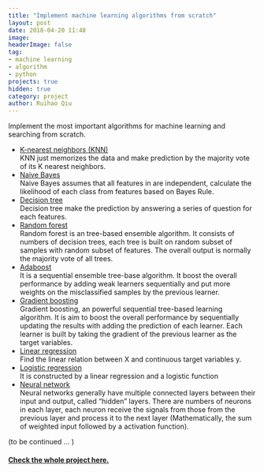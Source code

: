 ```yaml
---
title: "Implement machine learning algorithms from scratch"
layout: post
date: 2018-04-20 11:48
image:
headerImage: false
tag:
- machine learning
- algorithm
- python
projects: true
hidden: true
category: project
author: Ruihao Qiu
---
```


Implement the most important algorithms for machine learning and searching from scratch.

- [K-nearest neighbors (KNN)](https://github.com/RuihaoQiu/Algorithms/blob/master/KNearestNeighbor.ipynb)  
KNN just memorizes the data and make prediction by the majority vote of its K nearest neighbors.
- [Naive Bayes](https://github.com/RuihaoQiu/Algorithms/blob/master/NaiveBayes.ipynb)  
Naive Bayes assumes that all features in are independent, calculate the likelihood of each class from features based on Bayes Rule.
- [Decision tree](https://github.com/RuihaoQiu/Algorithms/blob/master/DecisionTree.ipynb)  
Decision tree make the prediction by answering a series of question for each features.
- [Random forest](https://github.com/RuihaoQiu/Algorithms/blob/master/RandomForest.ipynb)  
Random forest is an tree-based ensemble algorithm. It consists of numbers of decision trees, each tree is built on random subset of samples with random subset of features. The overall output is normally the majority vote of all trees.
- [Adaboost](https://github.com/RuihaoQiu/Algorithms/blob/master/Adaboost.ipynb)  
It is a sequential ensemble tree-base algorithm. It boost the overall performance by adding weak learners sequentially and put more weights on the misclassified samples by the previous learner.
- [Gradient boosting](https://github.com/RuihaoQiu/Algorithms/blob/master/GradientBoosting.ipynb)  
Gradient boosting, an powerful sequential tree-based learning algorithm. It is aim to boost the overall performance by sequentially updating the results with adding the prediction of each learner. Each learner is built by taking the gradient of the previous learner as the target variables.
- [Linear regression](https://github.com/RuihaoQiu/Algorithms/blob/master/LinearRegression.ipynb)  
Find the linear relation between X and continuous target variables y.
- [Logistic regression](https://github.com/RuihaoQiu/Algorithms/blob/master/LogisticRegression.ipynb)  
It is constructed by a linear regression and a logistic function
- [Neural network](https://github.com/RuihaoQiu/Algorithms/blob/master/NeuralNetwork.ipynb)  
Neural networks generally have multiple connected layers between their input and output, called “hidden” layers. There are numbers of neurons in each layer, each neuron receive the signals from those from the previous layer and process it to the next layer (Mathematically, the sum of weighted input followed by a activation function).

(to be continued … )

#### [Check the whole project here.](https://github.com/RuihaoQiu/Algorithms)
